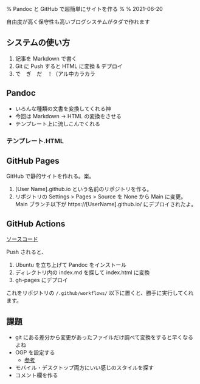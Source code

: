% Pandoc と GitHub で超簡単にサイトを作る
%
% 2021-06-20

自由度が高く保守性も高いブログシステムがタダで作れます

## システムの使い方

1.  記事を Markdown で書く
1.  Git に Push すると HTML に変換 & デプロイ
1.  で　ぎ　だ　！（アル中カラカラ

## Pandoc

- いろんな種類の文書を変換してくれる神
- 今回は Markdown → HTML の変換をさせる
- テンプレート上に流しこんでくれる

### テンプレート.HTML

## GitHub Pages

GitHub で静的サイトを作れる。楽。

1. [User Name].github.io という名前のリポジトリを作る。
2. リポジトリの Settings > Pages > Source を None から Main に変更。Main ブランチ以下が https://[UserName].github.io/ にデプロイされたよ。

## GitHub Actions

[ソースコード](https://github.com/kanade-k-1228/kanade-k-1228.github.io/blob/main/.github/workflows/main.yml)

Push されると、

1. Ubuntu を立ち上げて Pandoc をインストール
2. ディレクトリ内の index.md を探して index.html に変換
3. gh-pages にデプロイ

これをリポジトリの `/.github/workflows/` 以下に置くと、勝手に実行してくれます。

## 課題

- git にある差分から変更があったファイルだけ調べて変換をすると早くなるよね
- OGP を設定する
  - [参考](https://speakerdeck.com/kubotak/ssgnasaitodeogphua-xiang-wodong-de-sheng-cheng-sitai)
- モバイル・デスクトップ両方にいい感じのスタイルを探す
- コメント欄を作る
